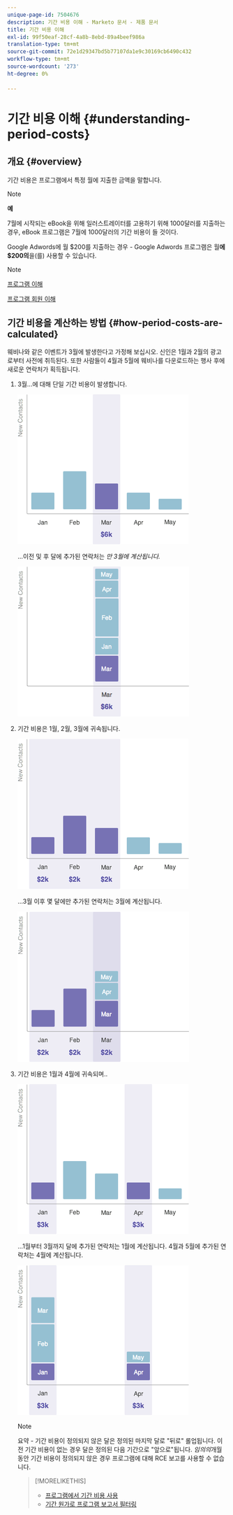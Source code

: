 ```yaml
---
unique-page-id: 7504676
description: 기간 비용 이해 - Marketo 문서 - 제품 문서
title: 기간 비용 이해
exl-id: 99f50eaf-28cf-4a8b-8ebd-89a4beef986a
translation-type: tm+mt
source-git-commit: 72e1d29347bd5b77107da1e9c30169cb6490c432
workflow-type: tm+mt
source-wordcount: '273'
ht-degree: 0%

---
```


# 기간 비용 이해 {#understanding-period-costs}

## 개요 {#overview}

기간 비용은 프로그램에서 특정 월에 지출한 금액을 말합니다.

>[!NOTE]
>
>**예**
>
>7월에 시작되는 eBook을 위해 일러스트레이터를 고용하기 위해 1000달러를 지출하는 경우, eBook 프로그램은 7월에 1000달러의 기간 비용이 들 것이다.
>
>Google Adwords에 월 $200를 지출하는 경우 - Google Adwords 프로그램은 월&#x200B;**에 $200의**&#x200B;을(를) 사용할 수 있습니다.

>[!NOTE]
>
>[프로그램 이해](/help/marketo/product-docs/core-marketo-concepts/programs/creating-programs/understanding-programs.md)
>
>[프로그램 회원 이해](/help/marketo/product-docs/core-marketo-concepts/programs/creating-programs/understanding-program-membership.md)

## 기간 비용을 계산하는 방법 {#how-period-costs-are-calculated}

웨비나와 같은 이벤트가 3월에 발생한다고 가정해 보십시오. 신인은 1월과 2월의 광고로부터 사전에 취득된다. 또한 사람들이 4월과 5월에 웨비나를 다운로드하는 행사 후에 새로운 연락처가 획득됩니다.

1. 3월...에 대해 단일 기간 비용이 발생합니다.

   ![](assets/graph1.png)

   ...이전 및 후 달에 추가된 연락처는 *만 3월에 계산됩니다.*

   ![](assets/graph2.png)

1. 기간 비용은 1월, 2월, 3월에 귀속됩니다.

   ![](assets/graph3.png)

   ...3월 이후 몇 달에만 추가된 연락처는 3월에 계산됩니다.

   ![](assets/graph4.png)

1. 기간 비용은 1월과 4월에 귀속되며..

   ![](assets/graph5.png)

   ...1월부터 3월까지 달에 추가된 연락처는 1월에 계산됩니다. 4월과 5월에 추가된 연락처는 4월에 계산됩니다.

   ![](assets/graph6.png)

   >[!NOTE]
   >
   >요약 - 기간 비용이 정의되지 않은 달은 정의된 마지막 달로 &quot;뒤로&quot; 롤업됩니다. 이전 기간 비용이 없는 경우 달은 정의된 다음 기간으로 &quot;앞으로&quot;됩니다. _임의의_&#x200B;개월 동안 기간 비용이 정의되지 않은 경우 프로그램에 대해 RCE 보고를 사용할 수 없습니다.

   >[!MORELIKETHIS]
   >
   >* [프로그램에서 기간 비용 사용](/help/marketo/product-docs/core-marketo-concepts/programs/working-with-programs/using-period-costs-in-a-program.md)
   >* [기간 원가로 프로그램 보고서 필터링](/help/marketo/product-docs/core-marketo-concepts/programs/program-performance-report/filter-a-program-report-by-period-cost.md)

